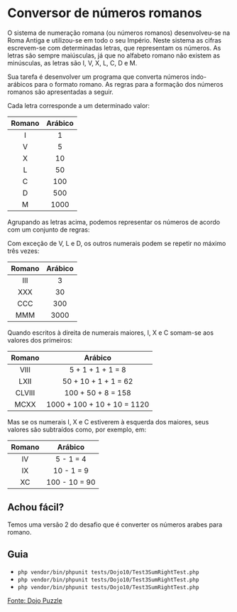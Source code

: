 # Conversor de números romanos

O sistema de numeração romana (ou números romanos) desenvolveu-se na Roma Antiga e utilizou-se em todo o seu Império. 
Neste sistema as cifras escrevem-se com determinadas letras, que representam os números. As letras são sempre maiúsculas, 
já que no alfabeto romano não existem as minúsculas, as letras são I, V, X, L, C, D e M. 

Sua tarefa é desenvolver um programa que converta números indo-arábicos para o formato romano. As regras para a formação 
dos números romanos são apresentadas a seguir. 

Cada letra corresponde a um determinado valor:

| Romano | Arábico |
| :---: | :---: |
| I | 1 |
| V | 5 |
| X | 10 |
| L | 50 |
| C | 100 |
| D | 500 |
| M | 1000 |

Agrupando as letras acima, podemos representar os números de acordo com um conjunto de regras:

Com exceção de V, L e D, os outros numerais podem se repetir no máximo três vezes:

| Romano | Arábico |
| :---: | :---: |
| III | 3 |
| XXX | 30 |
| CCC | 300 |
| MMM | 3000 |

Quando escritos à direita de numerais maiores, I, X e C somam-se aos valores dos primeiros:

| Romano | Arábico |
| :---: | :---: |
| VIII | 5 + 1 + 1 + 1 = 8 |
| LXII | 50 + 10 + 1 + 1 = 62 |
| CLVIII | 100 + 50 + 8 = 158 |
| MCXX | 1000 + 100 + 10 + 10 = 1120 |

Mas se os numerais I, X e C estiverem à esquerda dos maiores, seus valores são subtraídos como, por exemplo, em:

| Romano | Arábico |
| :---: | :---: |
| IV | 5 - 1 = 4 |
| IX | 10 - 1 = 9 |
| XC | 100 - 10 = 90 |

## Achou fácil? 

Temos uma versão 2 do desafio que é converter os números arabes para romano.

## Guia

- `php vendor/bin/phpunit tests/Dojo10/Test3SumRightTest.php`
- `php vendor/bin/phpunit tests/Dojo10/Test3SumRightTest.php`
- `php vendor/bin/phpunit tests/Dojo10/Test3SumRightTest.php`


[Fonte: Dojo Puzzle](http://dojopuzzles.com/problemas/exibe/numeros-romanos)
